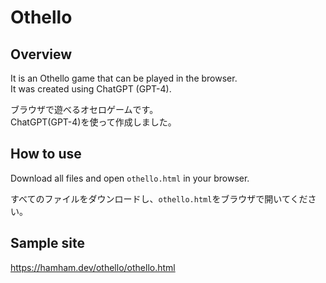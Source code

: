 # Othello
## Overview

It is an Othello game that can be played in the browser.  
It was created using ChatGPT (GPT-4).

ブラウザで遊べるオセロゲームです。  
ChatGPT(GPT-4)を使って作成しました。  

## How to use

Download all files and open `othello.html` in your browser.  

すべてのファイルをダウンロードし、`othello.html`をブラウザで開いてください。

## Sample site

https://hamham.dev/othello/othello.html
